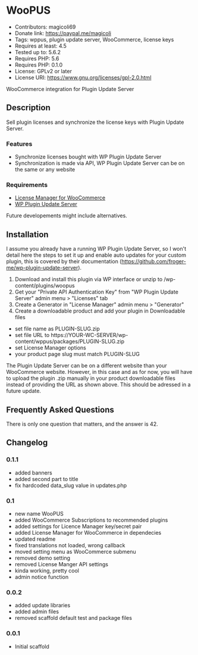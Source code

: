 # WooPUS
* Contributors: magicoli69
* Donate link: https://paypal.me/magicoli
* Tags: wppus, plugin update server, WooCommerce, license keys
* Requires at least: 4.5
* Tested up to: 5.6.2
* Requires PHP: 5.6
* Requires PHP: 0.1.0
* License: GPLv2 or later
* License URI: https://www.gnu.org/licenses/gpl-2.0.html

WooCommerce integration for Plugin Update Server

## Description

Sell plugin licenses and synchronize the license keys with Plugin Update Server.

### Features

* Synchronize licenses bought with WP Plugin Update Server
* Synchronization is made via API, WP Plugin Update Server can be on the same
  or any website

### Requirements

* [License Manager for WooCommerce](https://woocommerce.com/products/woocommerce-subscriptions/)
* [WP Plugin Update Server](https://github.com/froger-me/wp-plugin-update-server)

Future developements might include alternatives.

## Installation

I assume you already have a running WP Plugin Update Server, so I won't detail
here the steps to set it up and enable auto updates for your custom plugin,
this is covered by their documentation
(https://github.com/froger-me/wp-plugin-update-server).

1. Download and install this plugin via WP interface
   or unzip to /wp-content/plugins/woopus
2. Get your "Private API Authentication Key" from "WP Plugin Update Server"
   admin menu > "Licenses" tab
3. Create a Generator in "License Manager" admin menu > "Generator"
4. Create a downloadable product and add your plugin in Downloadable files
  * set file name as PLUGIN-SLUG.zip
  * set file URL to https://YOUR-WC-SERVER/wp-content/wppus/packages/PLUGIN-SLUG.zip
  * set License Manager options
  * your product page slug must match PLUGIN-SLUG

The Plugin Update Server can be on a different website than your WooCommerce
website. However, in this case and as for now, you will have to upload the
plugin .zip manually in your product downloadable files instead of providing the
URL as shown above. This should be adressed in a future update.

## Frequently Asked Questions

There is only one question that matters, and the answer is 42.

## Changelog

### 0.1.1
* added banners
* added second part to title
* fix hardcoded data_slug value in updates.php

### 0.1
* new name WooPUS
* added WooCommerce Subscriptions to recommended plugins
* added settings for Licence Manager key/secret pair
* added License Manager for WooCommerce in dependecies
* updated readme
* fixed translations not loaded, wrong callback
* moved setting menu as WooCommerce submenu
* removed demo setting
* removed License Manger API settings
* kinda working, pretty cool
* admin notice function

### 0.0.2
* added update libraries
* added admin files
* removed scaffold default test and package files

### 0.0.1
* Initial scaffold
